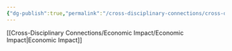 ```yaml
---
{"dg-publish":true,"permalink":"/cross-disciplinary-connections/cross-disciplinary-connections/"}
---
```


[[Cross-Disciplinary Connections/Economic Impact/Economic Impact\|Economic Impact]]